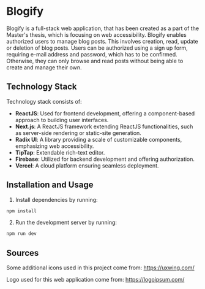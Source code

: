 # Blogify

Blogify is a full-stack web application, that has been created as a part of the Master's thesis, which is focusing on web accessibility. 
Blogify enables authorized users to manage blog posts. This involves creation, read, update or deletion of blog posts.
Users can be authorized using a sign up form, requiring e-mail address and password, which has to be confirmed.
Otherwise, they can only browse and read posts without being able to create and manage their own.

## Technology Stack 

Technology stack consists of: 

- __ReactJS__: Used for frontend development, offering a component-based approach to building user interfaces.
- __Next.js__: A ReactJS framework extending ReactJS functionalities, such as server-side rendering or static-site generation.
- __Radix UI__: A library providing a scale of customizable components, emphasizing web accessibility.
- __TipTap__: Extendable rich-text editor.
- __Firebase__: Utilized for backend development and offering authorization. 
- __Vercel__: A cloud platform ensuring seamless deployment.

## Installation and Usage

1. Install dependencies by running:
```powershell
npm install
```

2. Run the development server by running: 
```powershell
npm run dev
```

## Sources 
Some additional icons used in this project come from: https://uxwing.com/

Logo used for this web application come from: https://logoipsum.com/

